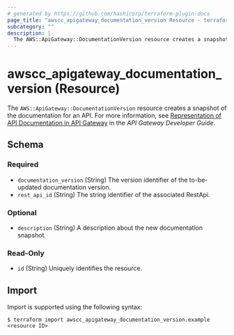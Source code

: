 ```yaml
---
# generated by https://github.com/hashicorp/terraform-plugin-docs
page_title: "awscc_apigateway_documentation_version Resource - terraform-provider-awscc"
subcategory: ""
description: |-
  The AWS::ApiGateway::DocumentationVersion resource creates a snapshot of the documentation for an API. For more information, see Representation of API Documentation in API Gateway https://docs.aws.amazon.com/apigateway/latest/developerguide/api-gateway-documenting-api-content-representation.html in the API Gateway Developer Guide.
---
```


# awscc_apigateway_documentation_version (Resource)

The ``AWS::ApiGateway::DocumentationVersion`` resource creates a snapshot of the documentation for an API. For more information, see [Representation of API Documentation in API Gateway](https://docs.aws.amazon.com/apigateway/latest/developerguide/api-gateway-documenting-api-content-representation.html) in the *API Gateway Developer Guide*.



<!-- schema generated by tfplugindocs -->
## Schema

### Required

- `documentation_version` (String) The version identifier of the to-be-updated documentation version.
- `rest_api_id` (String) The string identifier of the associated RestApi.

### Optional

- `description` (String) A description about the new documentation snapshot.

### Read-Only

- `id` (String) Uniquely identifies the resource.

## Import

Import is supported using the following syntax:

```shell
$ terraform import awscc_apigateway_documentation_version.example <resource ID>
```
